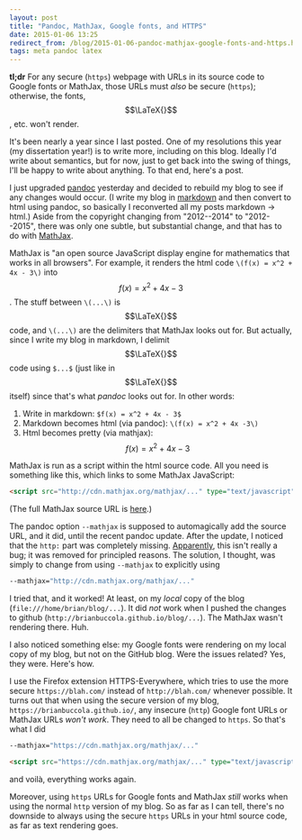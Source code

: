 ```yaml
---
layout: post
title: "Pandoc, MathJax, Google fonts, and HTTPS"
date: 2015-01-06 13:25
redirect_from: /blog/2015-01-06-pandoc-mathjax-google-fonts-and-https.html
tags: meta pandoc latex
---
```


**tl;dr** For any secure (`https`) webpage with URLs in its source code to
Google fonts or MathJax, those URLs must *also* be secure (`https`); otherwise,
the fonts, $$\LaTeX{}$$, etc. won't render.

It's been nearly a year since I last posted. One of my resolutions this year
(my dissertation year!) is to write more, including on this blog. Ideally I'd
write about semantics, but for now, just to get back into the swing of things,
I'll be happy to write about anything. To that end, here's a post.

I just upgraded [pandoc][pd] yesterday and decided to rebuild my blog to see if
any changes would occur. (I write my blog in [markdown][md] and then convert to
html using pandoc, so basically I reconverted all my posts markdown -> html.)
Aside from the copyright changing from "2012--2014" to "2012--2015", there was
only one subtle, but substantial change, and that has to do with [MathJax][mj].

MathJax is "an open source JavaScript display engine for mathematics that works
in all browsers". For example, it renders the html code `\(f(x) = x^2 + 4x -
3\)` into $$f(x) = x^2 + 4x - 3$$. The stuff between `\(...\)` is $$\LaTeX{}$$
code, and `\(...\)` are the delimiters that MathJax looks out for. But
actually, since I write my blog in markdown, I delimit $$\LaTeX{}$$ code using
`$...$` (just like in $$\LaTeX{}$$ itself) since that's what *pandoc* looks out
for. In other words:

1. Write in markdown: `$f(x) = x^2 + 4x - 3$`
2. Markdown becomes html (via pandoc): `\(f(x) = x^2 + 4x -3\)`
3. Html becomes pretty (via mathjax): $$f(x) = x^2 + 4x -3$$

MathJax is run as a script within the html source code. All you need is
something like this, which links to some MathJax JavaScript:

```html
<script src="http://cdn.mathjax.org/mathjax/..." type="text/javascript"></script>
```

(The full MathJax source URL is [here][mj-full].)

The pandoc option `--mathjax` is supposed to automagically add the source URL,
and it did, until the recent pandoc update. After the update, I noticed that
the `http:` part was completely missing.
[Apparently](https://github.com/jgm/pandoc/issues/1847), this isn't really a
bug; it was removed for principled reasons. The solution, I thought, was simply
to change from using `--mathjax` to explicitly using

```bash
--mathjax="http://cdn.mathjax.org/mathjax/..."
```

I tried that, and it worked! At least, on my *local* copy of the blog
(`file:///home/brian/blog/...`). It did *not* work when I pushed the changes to
github (`http://brianbuccola.github.io/blog/...`). The MathJax wasn't rendering
there. Huh.

I also noticed something else: my Google fonts were rendering on my local copy
of my blog, but not on the GitHub blog. Were the issues related? Yes, they
were. Here's how.

I use the Firefox extension HTTPS-Everywhere, which tries to use the more
secure `https://blah.com/` instead of `http://blah.com/` whenever possible. It
turns out that when using the secure version of my blog,
`https://brianbuccola.github.io/`, any insecure (`http`) Google font URLs or
MathJax URLs *won't work*. They need to all be changed to `https`. So that's
what I did

```bash
--mathjax="https://cdn.mathjax.org/mathjax/..."
```

```html
<script src="https://cdn.mathjax.org/mathjax/..." type="text/javascript"></script>
```

and voilà, everything works again.

Moreover, using `https` URLs for Google fonts and MathJax *still* works when
using the normal `http` version of my blog. So as far as I can tell, there's no
downside to always using the secure `https` URLs in your html source code, as
far as text rendering goes.

[pd]: http://johnmacfarlane.net/pandoc/
[md]: http://daringfireball.net/projects/markdown/
[mj]: http://www.mathjax.org/
[mj-full]: http://cdn.mathjax.org/mathjax/latest/MathJax.js?config=TeX-AMS-MML_HTMLorMML
